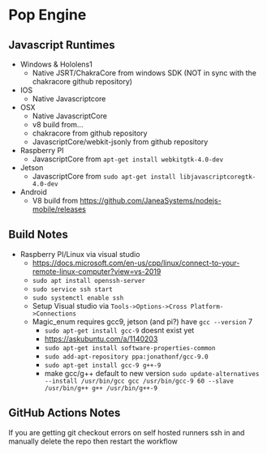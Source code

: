 Pop Engine
==================================

Javascript Runtimes
-------------
- Windows & Hololens1
	- Native JSRT/ChakraCore from windows SDK (NOT in sync with the chakracore github repository)
- IOS
	- Native Javascriptcore
- OSX
	- Native JavascriptCore
	- v8 build from...
	- chakracore from github repository
	- JavascriptCore/webkit-jsonly from github repository
- Raspberry PI
	- JavascriptCore from `apt-get install webkitgtk-4.0-dev`
- Jetson
	- JavascriptCore from `sudo apt-get install libjavascriptcoregtk-4.0-dev`
- Android
	- V8 build from https://github.com/JaneaSystems/nodejs-mobile/releases

Build Notes
-------------
- Raspberry PI/Linux via visual studio
	- https://docs.microsoft.com/en-us/cpp/linux/connect-to-your-remote-linux-computer?view=vs-2019
	- `sudo apt install openssh-server`
	- `sudo service ssh start`
	- `sudo systemctl enable ssh`
	- Setup Visual studio via `Tools->Options->Cross Platform->Connections`
	- Magic_enum requires gcc9, jetson (and pi?) have `gcc --version` 7
		- `sudo apt-get install gcc-9` doesnt exist yet
		- https://askubuntu.com/a/1140203
		- `sudo apt-get install software-properties-common`
		- `sudo add-apt-repository ppa:jonathonf/gcc-9.0`
		- `sudo apt-get install gcc-9 g++-9`
		- make gcc/g++ default to new version `sudo update-alternatives --install /usr/bin/gcc gcc /usr/bin/gcc-9 60 --slave /usr/bin/g++ g++ /usr/bin/g++-9`

GitHub Actions Notes
-------------
If you are getting git checkout errors on self hosted runners ssh in and manually delete the repo then restart the workflow
